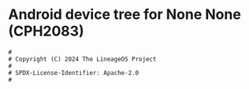 # Android device tree for None None (CPH2083)

```
#
# Copyright (C) 2024 The LineageOS Project
#
# SPDX-License-Identifier: Apache-2.0
#
```
